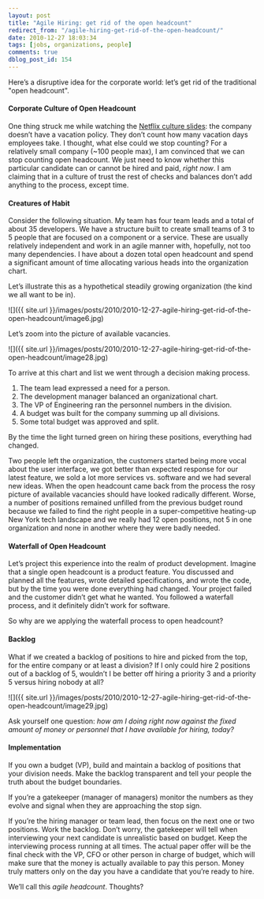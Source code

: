 ```yaml
---
layout: post
title: "Agile Hiring: get rid of the open headcount"
redirect_from: "/agile-hiring-get-rid-of-the-open-headcount/"
date: 2010-12-27 18:03:34
tags: [jobs, organizations, people]
comments: true
dblog_post_id: 154
---
```

Here’s a disruptive idea for the corporate world: let’s get rid of the traditional "open headcount".

#### Corporate Culture of Open Headcount

One thing struck me while watching the [Netflix culture slides](https://www.slideshare.net/reed2001/culture-1798664): the company doesn’t have a vacation policy. They don’t count how many vacation days employees take. I thought, what else could we stop counting? For a relatively small company (~100 people max), I am convinced that we can stop counting open headcount. We just need to know whether this particular candidate can or cannot be hired and paid, _right now_. I am claiming that in a culture of trust the rest of checks and balances don’t add anything to the process, except time.

#### Creatures of Habit

Consider the following situation. My team has four team leads and a total of about 35 developers. We have a structure built to create small teams of 3 to 5 people that are focused on a component or a service. These are usually relatively independent and work in an agile manner with, hopefully, not too many dependencies. I have about a dozen total open headcount and spend a significant amount of time allocating various heads into the organization chart.

Let’s illustrate this as a hypothetical steadily growing organization (the kind we all want to be in).

![]({{ site.url }}/images/posts/2010/2010-12-27-agile-hiring-get-rid-of-the-open-headcount/image6.jpg)

Let’s zoom into the picture of available vacancies.

![]({{ site.url }}/images/posts/2010/2010-12-27-agile-hiring-get-rid-of-the-open-headcount/image28.jpg)

To arrive at this chart and list we went through a decision making process.

1. The team lead expressed a need for a person.
2. The development manager balanced an organizational chart.
3. The VP of Engineering ran the personnel numbers in the division.
4. A budget was built for the company summing up all divisions.
5. Some total budget was approved and split.

By the time the light turned green on hiring these positions, everything had changed.

Two people left the organization, the customers started being more vocal about the user interface, we got better than expected response for our latest feature, we sold a lot more services vs. software and we had several new ideas. When the open headcount came back from the process the rosy picture of available vacancies should have looked radically different. Worse, a number of positions remained unfilled from the previous budget round because we failed to find the right people in a super-competitive heating-up New York tech landscape and we really had 12 open positions, not 5 in one organization and none in another where they were badly needed.

#### Waterfall of Open Headcount

Let’s project this experience into the realm of product development. Imagine that a single open headcount is a product feature. You discussed and planned all the features, wrote detailed specifications, and wrote the code, but by the time you were done everything had changed. Your project failed and the customer didn’t get what he wanted. You followed a waterfall process, and it definitely didn’t work for software.

So why are we applying the waterfall process to open headcount?

#### Backlog

What if we created a backlog of positions to hire and picked from the top, for the entire company or at least a division? If I only could hire 2 positions out of a backlog of 5, wouldn’t I be better off hiring a priority 3 and a priority 5 versus hiring nobody at all?

![]({{ site.url }}/images/posts/2010/2010-12-27-agile-hiring-get-rid-of-the-open-headcount/image29.jpg)

Ask yourself one question: _how am I doing right now against the fixed amount of money or personnel that I have available for hiring, today?_

#### Implementation

If you own a budget (VP), build and maintain a backlog of positions that your division needs. Make the backlog transparent and tell your people the truth about the budget boundaries.

If you’re a gatekeeper (manager of managers) monitor the numbers as they evolve and signal when they are approaching the stop sign.

If you’re the hiring manager or team lead, then focus on the next one or two positions. Work the backlog. Don’t worry, the gatekeeper will tell when interviewing your next candidate is unrealistic based on budget. Keep the interviewing process running at all times. The actual paper offer will be the final check with the VP, CFO or other person in charge of budget, which will make sure that the money is actually available to pay this person. Money truly matters only on the day you have a candidate that you’re ready to hire.

We’ll call this _agile headcount_. Thoughts?

